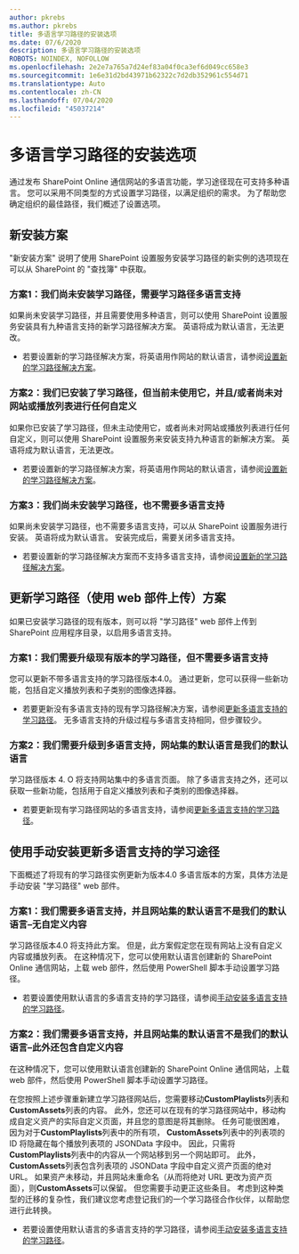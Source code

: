 ```yaml
---
author: pkrebs
ms.author: pkrebs
title: 多语言学习路径的安装选项
ms.date: 07/6/2020
description: 多语言学习路径的安装选项
ROBOTS: NOINDEX, NOFOLLOW
ms.openlocfilehash: 2e2e7a765a7d24ef83a04f0ca3ef6d049cc658e3
ms.sourcegitcommit: 1e6e31d2bd43971b62322c7d2db352961c554d71
ms.translationtype: Auto
ms.contentlocale: zh-CN
ms.lasthandoff: 07/04/2020
ms.locfileid: "45037214"
---
```

# <a name="setup-options-for-multilingual-learning-pathways"></a>多语言学习路径的安装选项
通过发布 SharePoint Online 通信网站的多语言功能，学习途径现在可支持多种语言。 您可以采用不同类型的方式设置学习路径，以满足组织的需求。 为了帮助您确定组织的最佳路径，我们概述了设置选项。 

## <a name="new-install-scenarios"></a>新安装方案
"新安装方案" 说明了使用 SharePoint 设置服务安装学习路径的新实例的选项现在可以从 SharePoint 的 "查找簿" 中获取。

### <a name="scenario-1-we-have-not-installed-learning-pathways-and-need-learning-pathways-multilingual-support"></a>方案1：我们尚未安装学习路径，需要学习路径多语言支持 
如果尚未安装学习路径，并且需要使用多种语言，则可以使用 SharePoint 设置服务安装具有九种语言支持的新学习路径解决方案。 英语将成为默认语言，无法更改。 
- 若要设置新的学习路径解决方案，将英语用作网站的默认语言，请参阅[设置新的学习路径解决方案](custom_provision_ml.md)。

### <a name="scenario-2-we-installed-learning-pathways-but-arent-currently-using-it-andor-havent-made-any-customization-to-the-site-or-playlists"></a>方案2：我们已安装了学习路径，但当前未使用它，并且/或者尚未对网站或播放列表进行任何自定义 
如果你已安装了学习路径，但未主动使用它，或者尚未对网站或播放列表进行任何自定义，则可以使用 SharePoint 设置服务来安装支持九种语言的新解决方案。 英语将成为默认语言，无法更改。 
- 若要设置新的学习路径解决方案，将英语用作网站的默认语言，请参阅[设置新的学习路径解决方案](custom_provision_ml.md)。

### <a name="scenario-3-we-havent-installed-learning-pathways-and-dont-need-multilingual-support"></a>方案3：我们尚未安装学习路径，也不需要多语言支持 
如果尚未安装学习路径，也不需要多语言支持，可以从 SharePoint 设置服务进行安装。 英语将成为默认语言。 安装完成后，需要关闭多语言支持。 
- 若要设置新的学习路径解决方案而不支持多语言支持，请参阅[设置新的学习路径解决方案](custom_provision_ml.md)。

## <a name="update-learning-pathways-with-a-web-part-upload-scenarios"></a>更新学习路径（使用 web 部件上传）方案
如果已安装学习路径的现有版本，则可以将 "学习路径" web 部件上传到 SharePoint 应用程序目录，以启用多语言支持。 

### <a name="scenario-1-we-need-to-upgrade-an-existing-version-of-learning-pathways-but-dont-need-multilingual-support"></a>方案1：我们需要升级现有版本的学习路径，但不需要多语言支持
您可以更新不带多语言支持的学习路径版本4.0。 通过更新，您可以获得一些新功能，包括自定义播放列表和子类别的图像选择器。 

- 若要更新没有多语言支持的现有学习路径解决方案，请参阅[更新多语言支持的学习路径](custom_update_ml.md)。 无多语言支持的升级过程与多语言支持相同，但步骤较少。 

### <a name="scenario-2-we-need-to-upgrade-to-multilingual-support-and-the-default-language-of-the-site-collection-is-our-default-language"></a>方案2：我们需要升级到多语言支持，网站集的默认语言是我们的默认语言
学习路径版本 4. O 将支持网站集中的多语言页面。 除了多语言支持之外，还可以获取一些新功能，包括用于自定义播放列表和子类别的图像选择器。 
- 若要更新现有学习路径网站的多语言支持，请参阅[更新多语言支持的学习路径](custom_update_ml.md)。 

## <a name="update-learning-pathways-for-multilingual-support-with-manual-install"></a>使用手动安装更新多语言支持的学习途径 
下面概述了将现有的学习路径实例更新为版本4.0 多语言版本的方案，具体方法是手动安装 "学习路径" web 部件。 

### <a name="scenario-1-we-need-multilingual-support-and-the-default-language-of-the-site-collection-is-not-our-default-language--no-custom-content"></a>方案1：我们需要多语言支持，并且网站集的默认语言不是我们的默认语言–无自定义内容 
学习路径版本4.0 将支持此方案。 但是，此方案假定您在现有网站上没有自定义内容或播放列表。 在这种情况下，您可以使用默认语言创建新的 SharePoint Online 通信网站，上载 web 部件，然后使用 PowerShell 脚本手动设置学习路径。 
- 若要设置使用默认语言的多语言支持的学习路径，请参阅[手动安装多语言支持的学习路径](custom_manualsetup_ml.md)。

### <a name="scenario-2-we-need-multilingual-support-and-the-default-language-of-the-site-collection-is-not-our-default-language--plus-we-have-custom-content"></a>方案2：我们需要多语言支持，并且网站集的默认语言不是我们的默认语言–此外还包含自定义内容 
在这种情况下，您可以使用默认语言创建新的 SharePoint Online 通信网站，上载 web 部件，然后使用 PowerShell 脚本手动设置学习路径。 

在您按照上述步骤重新建立学习路径网站后，您需要移动**CustomPlaylists**列表和**CustomAssets**列表的内容。 此外，您还可以在现有的学习路径网站中，移动构成自定义资产的实际自定义页面，并且您的意图是将其删除。 任务可能很困难，因为对于**CustomPlaylists**列表中的所有项， **CustomAssets**列表中的列表项的 ID 将隐藏在每个播放列表项的 JSONData 字段中。 因此，只需将**CustomPlaylists**列表中的内容从一个网站移到另一个网站即可。 此外， **CustomAssets**列表包含列表项的 JSONData 字段中自定义资产页面的绝对 URL。 如果资产未移动，并且网站未重命名（从而将绝对 URL 更改为资产页面），则**CustomAssets**可以保留。 但您需要手动更正这些条目。 考虑到这种类型的迁移的复杂性，我们建议您考虑登记我们的一个学习路径合作伙伴，以帮助您进行此转换。
- 若要设置使用默认语言的多语言支持的学习路径，请参阅[手动安装多语言支持的学习路径](custom_manualsetup_ml.md)。

